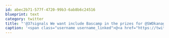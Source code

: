 ```yaml
---
id: abec2b71-577f-4720-99b3-6ab8b6c24516
blueprint: text
category: twitter
title: "'@37signals We want include Bascamp in the prizes for @SWOkanagan.Could you help us with promo codes or swag for teams that use the API?"
caption: '<span class="username username_linked">@<a href="https://twitter.com/37signals" title="37signals">37signals</a></span> We want include Bascamp in the prizes for <span class="username username_linked">@<a href="https://twitter.com/SWOkanagan" title="OK Startup Weekend">SWOkanagan</a></span>.Could you help us with promo codes or swag for teams that use the API?'
---
```

